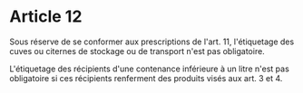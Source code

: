# Article 12

Sous réserve de se conformer aux prescriptions de l'art. 11, l'étiquetage des cuves ou citernes de stockage ou de transport n'est pas obligatoire.

L'étiquetage des récipients d'une contenance inférieure à un litre n'est pas obligatoire si ces récipients renferment des produits visés aux art. 3 et 4.
